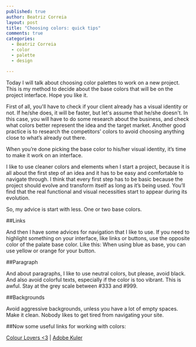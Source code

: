 ```yaml
---
published: true
author: Beatriz Correia
layout: post
title: "Choosing colors: quick tips"
comments: true
categories:
  - Beatriz Correia
  - color
  - palette
  - design

---
```


Today I will talk about choosing color palettes to work on a new project. This is my method to decide about the base colors that will be on the project interface. Hope you like it.

<!--more-->

First of all, you'll have to check if your client already has a visual identity or not. If he/she does, it will be faster, but let's assume that he/she doesn't. In this case, you will have to do some research about the business, and check what colors better represent the idea and the target market. Another good practice is to research the competitors’ colors to avoid choosing anything close to what’s already out there.

When you’re done picking the base color to his/her visual identity, it’s time to make it work on an interface. 

I like to use cleaner colors and elements when I start a project, because it is all about the first step of an idea and it has to be easy and comfortable to navigate through. I think that every first step has to be basic because the project should evolve and transform itself as long as it’s being used. You’ll find that the real functional and visual necessities start to appear during its evolution.

So, my advice is start with less. One or two base colors. 

##Links

And then I have some advices for navigation that I like to use. If you need to highlight something on your interface, like links or buttons, use the opposite color of the palate base color. Like this: When using blue as base, you can use yellow or orange for your button.

##Paragraph

And about paragraphs, I like to use neutral colors, but please, avoid black. And also avoid colorful texts, especially if the color is too vibrant. This is awful. Stay at the grey scale between #333 and #999.

##Backgrounds

Avoid aggressive backgrounds, unless you have a lot of empty spaces. Make it clean. Nobody likes to get tired from navigating your site.


##Now some useful links for working with colors: 

[Colour Lovers <3](http://www.colourlovers.com/) |
[Adobe Kuler](https://kuler.adobe.com/create/color-wheel/)

